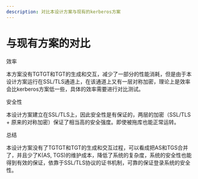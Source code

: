 ```yaml
---
description: 对比本设计方案与现有的kerberos方案
---
```


# 与现有方案的对比

效率

本方案没有TGTGT和TGT的生成和交互，减少了一部分的性能消耗，但是由于本设计方案运行在SSL/TLS通道上，在该通道上又有一层对称加密，理论上是效率会比kerberos方案低一些，具体的效率需要进行对比测试。

安全性

本设计方案建立在SSL/TLS上，因此安全性是有保证的，两层的加密（SSL/TLS + 原来的对称加密）保证了相当高的安全强度。即使被拖库也能正常运转。

总结

本设计方案没有了TGTGT和TGT的生成和交互过程，可以看成把AS和TGS合并了，并且少了K\(AS, TGS\)的维护成本，降低了系统的复杂度，系统的安全性也能得到有效的保证，依靠于SSL/TLS协议的证书机制，可靠的保证登录系统的安全性。


